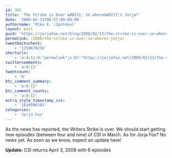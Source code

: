 ```yaml
---
id: 305
title: 'The Strike is Over &#8211; So where&#8217;s Jorja?'
date: '2008-02-13T08:51:00-08:00'
authorname: 'Mika E. (Ipstenu)'
layout: post
guid: 'https://jorjafox.net/blog/2008/02/13/the-strike-is-over-so-wheres-jorja/'
permalink: /2008/the-strike-is-over-so-wheres-jorja/
tweetbackscheck:
    - '1259678256'
shorturls:
    - 'a:4:{s:9:"permalink";s:67:"https://jorjafox.net/2008/02/13/the-strike-is-over-so-wheres-jorja/";s:7:"tinyurl";s:25:"http://tinyurl.com/lt8l8z";s:4:"isgd";s:18:"http://is.gd/53iHS";s:5:"bitly";s:20:"http://bit.ly/8RTlch";}'
twittercomments:
    - 'a:0:{}'
tweetcount:
    - '0'
btc_comment_summary:
    - 'a:0:{}'
btc_comment_counts:
    - 'a:0:{}'
astra_style_timestamp_css:
    - '1634506181'
categories:
    - 'Jorja Fox'
---
```


As the news has reported, the Writers Strike is over.  We should start getting new episodes (between four and nine) of <i>CSI</i> in March.   As for Jorja Fox? No news yet.  As soon as we know, expect an update here!

<b>Update:</b> CSI returns April 3, 2008 with 6 episodes
